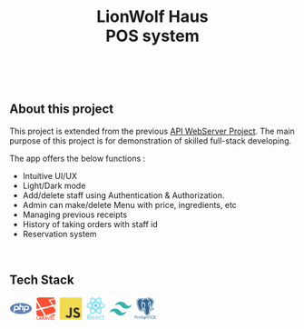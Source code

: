 <br><br>

# **<div align="center">LionWolf Haus<br> POS system<br><br></div>**

<br>

## **About this project**

This project is extended from the previous [API WebServer Project](https://github.com/RyanWoolf/API_Webserver).  The main purpose of this project is for demonstration of skilled full-stack developing.  

The app offers the below functions :

  - Intuitive UI/UX
  - Light/Dark mode
  - Add/delete staff using Authentication & Authorization.
  - Admin can make/delete Menu with price, ingredients, etc
  - Managing previous receipts
  - History of taking orders with staff id
  - Reservation system
  
<br>

## **Tech Stack**
<div>
<img style="width:40px" src="./docs/icons/skills/php.png">
<img style="width:40px" src="./docs/icons/skills/Laravel.png">
<img style="width:40px" src="./docs/icons/skills/Javascript.png">
<img style="width:40px" src="./docs/icons/skills/React.png">
<img style="width:40px" src="./docs/icons/skills/TailwindCSS.png">
<img style="width:40px" src="./docs/icons/skills/PostgreSQL.png">


